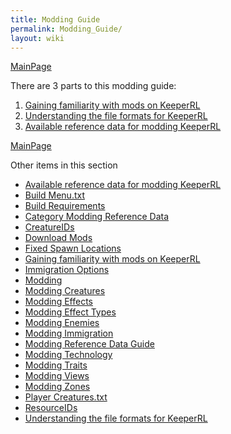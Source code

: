 ```yaml
---
title: Modding Guide
permalink: Modding_Guide/
layout: wiki
---
```


[MainPage](/keeperrl_wiki/ "wikilink")

There are 3 parts to this modding guide:

1.  [Gaining familiarity with mods on
    KeeperRL](/keeperrl_wiki/Gaining_Familiarity_With_Mods_On_KeeperRL "wikilink")
2.  [Understanding the file formats for
    KeeperRL](/keeperrl_wiki/Understanding_The_File_Formats_For_KeeperRL "wikilink")
3.  [ Available reference data for modding
    KeeperRL](/keeperrl_wiki/Modding_Reference_Data_Guide "wikilink")

[MainPage](/keeperrl_wiki/ "wikilink")

Other items in this section
-    [Available reference data for modding KeeperRL](/keeperrl_wiki/Available_Reference_Data_For_Modding_KeeperRL "wikilink")
-    [Build Menu.txt](/keeperrl_wiki/Build_Menu.txt "wikilink")
-    [Build Requirements](/keeperrl_wiki/Build_Requirements "wikilink")
-    [Category Modding Reference Data](/keeperrl_wiki/Category_Modding_Reference_Data "wikilink")
-    [CreatureIDs](/keeperrl_wiki/CreatureIDs "wikilink")
-    [Download Mods](/keeperrl_wiki/Download_Mods "wikilink")
-    [Fixed Spawn Locations](/keeperrl_wiki/Fixed_Spawn_Locations "wikilink")
-    [Gaining familiarity with mods on KeeperRL](/keeperrl_wiki/Gaining_Familiarity_With_Mods_On_KeeperRL "wikilink")
-    [Immigration Options](/keeperrl_wiki/Immigration_Options "wikilink")
-    [Modding](/keeperrl_wiki/Modding "wikilink")
-    [Modding Creatures](/keeperrl_wiki/Modding_Creatures "wikilink")
-    [Modding Effects](/keeperrl_wiki/Modding_Effects "wikilink")
-    [Modding Effect Types](/keeperrl_wiki/Modding_Effect_Types "wikilink")
-    [Modding Enemies](/keeperrl_wiki/Modding_Enemies "wikilink")
-    [Modding Immigration](/keeperrl_wiki/Modding_Immigration "wikilink")
-    [Modding Reference Data Guide](/keeperrl_wiki/Modding_Reference_Data_Guide "wikilink")
-    [Modding Technology](/keeperrl_wiki/Modding_Technology "wikilink")
-    [Modding Traits](/keeperrl_wiki/Modding_Traits "wikilink")
-    [Modding Views](/keeperrl_wiki/Modding_Views "wikilink")
-    [Modding Zones](/keeperrl_wiki/Modding_Zones "wikilink")
-    [Player Creatures.txt](/keeperrl_wiki/Player_Creatures.txt "wikilink")
-    [ResourceIDs](/keeperrl_wiki/ResourceIDs "wikilink")
-    [Understanding the file formats for KeeperRL](/keeperrl_wiki/Understanding_The_File_Formats_For_KeeperRL "wikilink")
